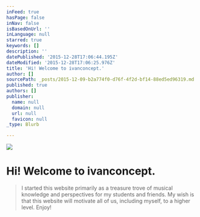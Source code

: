 ```yaml
---
inFeed: true
hasPage: false
inNav: false
isBasedOnUrl: ''
inLanguage: null
starred: true
keywords: []
description: ''
datePublished: '2015-12-28T17:06:44.195Z'
dateModified: '2015-12-28T17:06:25.976Z'
title: 'Hi! Welcome to ivanconcept.'
author: []
sourcePath: _posts/2015-12-09-b2a774f0-d76f-4f2d-bf14-88ed5ed96319.md
published: true
authors: []
publisher:
  name: null
  domain: null
  url: null
  favicon: null
_type: Blurb

---
```

![](https://the-grid-user-content.s3-us-west-2.amazonaws.com/92a9b3d1-3967-4304-9f43-9affb3eb920b.jpg)

# Hi! Welcome to ivanconcept.

> I started this website primarily as a treasure trove of musical knowledge and perspectives for my students and friends. My wish is that this website will motivate all of us, including myself, to a higher level. Enjoy!
